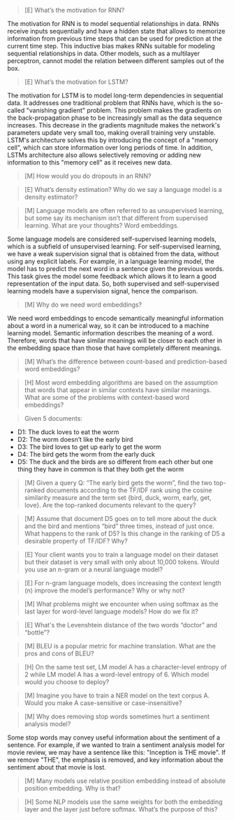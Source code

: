 > [E] What’s the motivation for RNN?

The motivation for RNN is to model sequential relationships in data. RNNs receive
inputs sequentially and have a hidden state that allows to memorize information from previous time steps that can be used for prediction at the current time step. This inductive bias makes RNNs suitable for modeling sequential relationships in data. Other models, such as a multilayer perceptron, cannot model the relation between different samples out of the box.

> [E] What’s the motivation for LSTM?

The motivation for LSTM is to model long-term dependencies in sequential data. It addresses one traditional problem that RNNs have, which is the so-called "vanishing gradient" problem. This problem makes the gradients on the back-propagation phase to be increasingly small as the data sequence increases. This decrease in the gradients magnitude makes the network's parameters update very small too, making overall training very unstable. LSTM's architecture solves this by introducing the concept of a "memory cell", which can store information over long periods of time. In addition, LSTMs architecture also allows selectively removing or adding new information to this "memory cell" as it receives new data.

> [M] How would you do dropouts in an RNN?

> [E] What’s density estimation? Why do we say a language model is a density estimator?

> [M] Language models are often referred to as unsupervised learning, but some say its mechanism isn’t that different from supervised learning. What are your thoughts?
Word embeddings.

Some language models are considered self-supervised learning models, which is a subfield of unsupervised learning. For self-supervised learning, we have a weak supervision signal that is obtained from the data, without using any explicit labels. For example, in a language learning model, the model has to predict the next word in a sentence given the previous words. This task gives the model some feedback which allows it to learn a good representation of the input data. So, both supervised and self-supervised learning models have a supervision signal, hence the comparison.

> [M] Why do we need word embeddings?

We need word embeddings to encode semantically meaningful information about a word in a numerical way, so it can be introduced to a machine learning model. Semantic information describes the meaning of a word. Therefore, words that have similar meanings will be closer to each other in the embedding space than those that have
completely different meanings.

> [M] What’s the difference between count-based and prediction-based word embeddings?

> [H] Most word embedding algorithms are based on the assumption that words that appear in similar contexts have similar meanings. What are some of the problems with context-based word embeddings?


> Given 5 documents:
 - D1: The duck loves to eat the worm
 - D2: The worm doesn’t like the early bird
 - D3: The bird loves to get up early to get the worm
 - D4: The bird gets the worm from the early duck
 - D5: The duck and the birds are so different from each other but one thing they have in common is that they both get the worm

> [M] Given a query Q: “The early bird gets the worm”, find the two top-ranked documents according to the TF/IDF rank using the cosine similarity measure and the term set {bird, duck, worm, early, get, love}. Are the top-ranked documents relevant to the query?

> [M] Assume that document D5 goes on to tell more about the duck and the bird and mentions “bird” three times, instead of just once. What happens to the rank of D5? Is this change in the ranking of D5 a desirable property of TF/IDF? Why?

> [E] Your client wants you to train a language model on their dataset but their dataset is very small with only about 10,000 tokens. Would you use an n-gram or a neural language model?

> [E] For n-gram language models, does increasing the context length (n) improve the model’s performance? Why or why not?

> [M] What problems might we encounter when using softmax as the last layer for word-level language models? How do we fix it?

> [E] What's the Levenshtein distance of the two words “doctor” and “bottle”?

> [M] BLEU is a popular metric for machine translation. What are the pros and cons of BLEU?

> [H] On the same test set, LM model A has a character-level entropy of 2 while LM model A has a word-level entropy of 6. Which model would you choose to deploy?

> [M] Imagine you have to train a NER model on the text corpus A. Would you make A case-sensitive or case-insensitive?

> [M] Why does removing stop words sometimes hurt a sentiment analysis model?

Some stop words may convey useful information about the sentiment of a sentence.
For example, if we wanted to train a sentiment analysis model for movie review, we may have a sentence like this: "Inception is THE movie". If we remove "THE", the emphasis is removed, and key information about the sentiment about that movie is lost.

> [M] Many models use relative position embedding instead of absolute position embedding. Why is that?

> [H] Some NLP models use the same weights for both the embedding layer and the layer just before softmax. What’s the purpose of this?